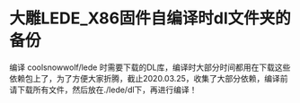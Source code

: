 # 大雕LEDE_X86固件自编译时dl文件夹的备份

编译 coolsnowwolf/lede  时需要下载的DL库，编译时大部分时间都用在下载这些依赖包上了，为了方便大家折腾，截止2020.03.25，收集了大部分依赖，编译前请下载所有文件，然后放在./lede/dl下，再进行编译！
